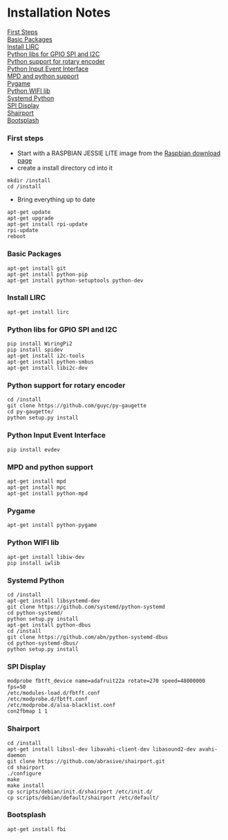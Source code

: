 # Installation Notes

[First Steps](#first-steps)<br>
[Basic Packages](#basic-packages)<br>
[Install LIRC](#install-lirc)<br>
[Python libs for GPIO SPI and I2C](#python-libs-for-gpio-spi-and-i2c)<br>
[Python support for rotary encoder](#python-support-for-rotary-encoder)<br>
[Python Input Event Interface](#python-input-event-interface)<br>
[MPD and python support](#mpd-and-python-support)<br>
[Pygame](#pygame)<br>
[Python WIFI lib](#python-wifi-lib)<br>
[Systemd Python](#systemd-python)<br>
[SPI Display](#spi-display)<br>
[Shairport](#shairport)<br>
[Bootsplash](#bootsplash)<br>

### First steps
- Start with a RASPBIAN JESSIE LITE image from the [Raspbian download page](https://www.raspberrypi.org/downloads/raspbian/)
- create a install directory cd into it
```
mkdir /install
cd /install
```
- Bring everything up to date
```
apt-get update
apt-get upgrade
apt-get install rpi-update
rpi-update
reboot
```
### Basic Packages
```
apt-get install git
apt-get install python-pip
apt-get install python-setuptools python-dev
```

### Install LIRC
```
apt-get install lirc
```

### Python libs for GPIO SPI and I2C
```
pip install WiringPi2
pip install spidev
apt-get install i2c-tools
apt-get install python-smbus
apt-get install libi2c-dev
```

### Python support for rotary encoder
```
cd /install
git clone https://github.com/guyc/py-gaugette
cd py-gaugette/
python setup.py install
```

### Python Input Event Interface
```
pip install evdev
```

### MPD and python support
```
apt-get install mpd
apt-get install mpc
apt-get install python-mpd
```

### Pygame
```
apt-get install python-pygame
```

### Python WIFI lib
```
apt-get install libiw-dev
pip install iwlib
```

### Systemd Python
```
cd /install
apt-get install libsystemd-dev
git clone https://github.com/systemd/python-systemd
cd python-systemd/
python setup.py install
apt-get install python-dbus
cd /install
git clone https://github.com/abn/python-systemd-dbus
cd python-systemd-dbus/
python setup.py install
```

### SPI Display
```
modprobe fbtft_device name=adafruit22a rotate=270 speed=48000000 fps=50
/etc/modules-load.d/fbtft.conf
/etc/modprobe.d/fbtft.conf
/etc/modprobe.d/alsa-blacklist.conf
con2fbmap 1 1
```

### Shairport
```
cd /install
apt-get install libssl-dev libavahi-client-dev libasound2-dev avahi-daemon
git clone https://github.com/abrasive/shairport.git
cd shairport
./configure
make
make install
cp scripts/debian/init.d/shairport /etc/init.d/
cp scripts/debian/default/shairport /etc/default/
```

### Bootsplash
```
apt-get install fbi
```